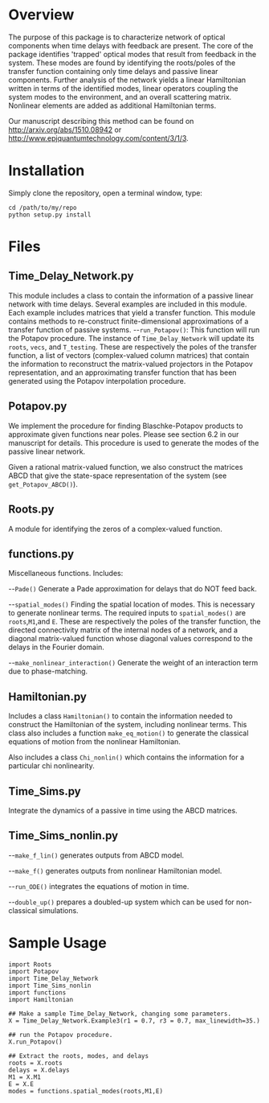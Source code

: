 # Overview
The purpose of this package is to characterize network of optical components
when time delays with feedback are present. The core of the package identifies
'trapped' optical modes that result from feedback in the system. These modes are
found by identifying the roots/poles of the transfer function containing only
time delays and passive linear components. Further analysis of the network
yields a linear Hamiltonian written in terms of the identified modes, linear
operators coupling the system modes to the environment, and an overall
scattering matrix. Nonlinear elements are added as additional Hamiltonian terms.

Our manuscript describing this method can be found on
http://arxiv.org/abs/1510.08942 or
http://www.epjquantumtechnology.com/content/3/1/3.

# Installation
Simply clone the repository, open a terminal window, type:

```
cd /path/to/my/repo
python setup.py install
```

# Files

## Time_Delay_Network.py
This module includes a class to contain the information of a passive linear
network with time delays.
Several examples are included in this module.
Each example includes matrices that yield a transfer function.
This module contains methods to re-construct finite-dimensional approximations
of a transfer function of passive systems.
--`run_Potapov()`: This function will run the Potapov procedure. The instance
of `Time_Delay_Network` will update its `roots`, `vecs`, and `T_testing`.
These are respectively the poles of the transfer function, a list of vectors
(complex-valued column matrices) that contain the information to reconstruct
the matrix-valued projectors in the Potapov representation, and an approximating
transfer function that has been generated using the Potapov interpolation
procedure.

## Potapov.py
We implement the procedure for finding Blaschke-Potapov
products to approximate given functions near poles.
Please see section 6.2 in
our manuscript for details.
This procedure is used to generate the modes of the passive linear network.

Given a rational matrix-valued function, we also construct the matrices ABCD
that give the state-space representation of the system (see `get_Potapov_ABCD()`).

## Roots.py
A module for identifying the zeros of a complex-valued function.

## functions.py
Miscellaneous functions. Includes:

--`Pade()` Generate a Pade approximation for delays that do NOT feed back.

--`spatial_modes()` Finding the spatial location of modes. This is necessary to
generate nonlinear terms.
The required inputs to `spatial_modes()` are `roots`,`M1`,and `E`. These are
respectively the poles of the transfer function, the directed connectivity
matrix of the internal nodes of a network, and a diagonal matrix-valued function
whose diagonal values correspond to the delays in the Fourier domain.

--`make_nonlinear_interaction()` Generate the weight of an interaction term due
to phase-matching.

## Hamiltonian.py
Includes a class `Hamiltonian()` to contain the information needed to construct the
Hamiltonian of the system, including nonlinear terms.
This class also includes a function `make_eq_motion()` to generate the classical
equations of motion from the nonlinear Hamiltonian.

Also includes a class `Chi_nonlin()` which contains the information for a particular
chi nonlinearity.

## Time_Sims.py

Integrate the dynamics of a passive in time using the ABCD matrices.

## Time_Sims_nonlin.py

--`make_f_lin()` generates outputs from ABCD model.

--`make_f()` generates outputs from nonlinear Hamiltonian model.

--`run_ODE()` integrates the equations of motion in time.

--`double_up()` prepares a doubled-up system which can be used for non-classical
simulations.

# Sample Usage

```
import Roots
import Potapov
import Time_Delay_Network
import Time_Sims_nonlin
import functions
import Hamiltonian

## Make a sample Time_Delay_Network, changing some parameters.
X = Time_Delay_Network.Example3(r1 = 0.7, r3 = 0.7, max_linewidth=35.)

## run the Potapov procedure.
X.run_Potapov()

## Extract the roots, modes, and delays
roots = X.roots
delays = X.delays
M1 = X.M1
E = X.E
modes = functions.spatial_modes(roots,M1,E)

```
